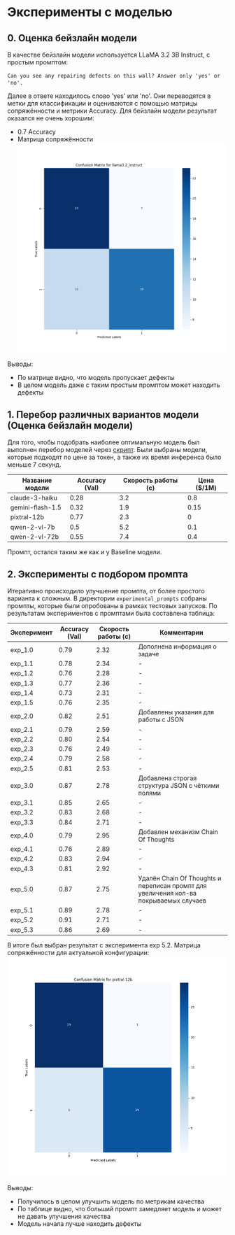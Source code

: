 # Эксперименты с моделью

## 0. Оценка бейзлайн модели
В качестве бейзлайн модели используется LLaMA 3.2 3B Instruct, с простым промптом:
```
Can you see any repairing defects on this wall? Answer only 'yes' or 'no'.
```

Далее в ответе находилось слово 'yes' или 'no'. Они переводятся в метки для классификации и оцениваются с помощью матрицы сопряжённости и метрики Accuracy.
Для бейзлайн модели результат оказался не очень хорошим:
- 0.7 Accuracy
- Матрица сопряжённости
![Baseline model](images/conf_matrix_llama3.2_instruct.png)

Выводы:
- По матрице видно, что модель пропускает дефекты
- В целом модель даже с таким простым промптом может находить дефекты

## 1. Перебор различных вариантов модели (Оценка бейзлайн модели)
Для того, чтобы подобрать наиболее оптимальную модель был выполнен перебор моделей через [скрипт](../scripts/test_model.py). Были выбраны модели, которые подходят по цене за токен, а также их время инференса было меньше 7 секунд.

| Название модели  | Accuracy (Val) | Скорость работы (с) | Цена ($/1M) |
| ------------- | ------------- | ------------- | ------------- |
| claude-3-haiku | 0.28 | 3.2 | 0.8 |
| gemini-flash-1.5 | 0.32 | 1.9 | 0.15 |
| pixtral-12b | 0.77 | 2.3 | 0 |
| qwen-2-vl-7b | 0.5 | 5.2 | 0.1 |
| qwen-2-vl-72b | 0.55 | 7.4 | 0.4 |

Промпт, остался таким же как и у Baseline модели.

## 2. Эксперименты с подбором промпта
Итеративно происходило улучшение промпта, от более простого варианта к сложным. В директории `experimental_prompts` собраны промпты, которые были опробованы в рамках тестовых запусков. По результатам экспериментов с промптами была составлена таблица:

| Эксперимент  | Accuracy (Val) | Скорость работы (с) | Комментарии |
| ------------- | ------------- | ------------- | ------------- |
| exp_1.0 | 0.79 | 2.32 | Дополнена информация о задаче |
| exp_1.1 | 0.78 | 2.34 | -
| exp_1.2 | 0.76 | 2.28 | -
| exp_1.3 | 0.77 | 2.36 | -
| exp_1.4 | 0.73 | 2.31 | -
| exp_1.5 | 0.76 | 2.35 | -
| exp_2.0 | 0.82 | 2.51 | Добавлены указания для работы с JSON |
| exp_2.1 | 0.79 | 2.59 | - 
| exp_2.2 | 0.80 | 2.54 | - 
| exp_2.3 | 0.76 | 2.49 | - 
| exp_2.4 | 0.79 | 2.58 | -
| exp_2.5 | 0.81 | 2.53 | -
| exp_3.0 | 0.87 | 2.78 | Добавлена строгая структура JSON с чёткими полями |
| exp_3.1 | 0.85 | 2.65 | -
| exp_3.2 | 0.83 | 2.68 | -
| exp_3.3 | 0.84 | 2.71 | -
| exp_4.0 | 0.79 | 2.95 | Добавлен механизм Chain Of Thoughts
| exp_4.1 | 0.76 | 2.89 | -
| exp_4.2 | 0.83 | 2.94 | -
| exp_4.3 | 0.81 | 2.92 | -
| exp_5.0 | 0.87 | 2.75 | Удалён Chain Of Thoughts и переписан промпт для увеличения кол-ва покрываемых случаев
| exp_5.1 | 0.89 | 2.78 | -
| exp_5.2 | 0.91 | 2.71 | -
| exp_5.3 | 0.86 | 2.69 | -

В итоге был выбран результат с эксперимента exp 5.2. Матрица сопряжённости для актуальной конфигурации:
![Матрица для pixtral-12b](images/conf_matrix_pixtral-12b.png)

Выводы:
- Получилось в целом улучшить модель по метрикам качества
- По таблице видно, что больший промпт замедляет модель и может не давать улучшения качества
- Модель начала лучше находить дефекты